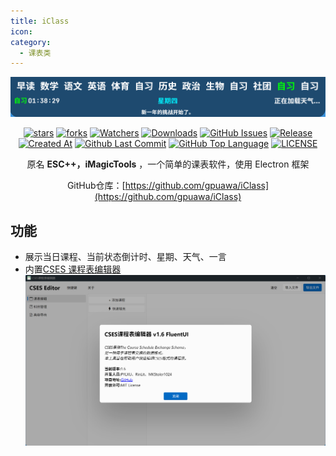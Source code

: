 ```yaml
---
title: iClass
icon: 
category:
  - 课表类
---
```


<div align="center">

![main](images/main.png)

[![stars](https://img.shields.io/github/stars/gpuawa/iClass?label=Stars)](https://github.com/gpuawa/iClass) [![forks](https://img.shields.io/github/forks/gpuawa/iClass?label=Forks)](https://github.com/gpuawa/iClass) [![Watchers](https://img.shields.io/github/watchers/gpuawa/iClass?style=social)](https://github.com/gpuawa/iClass/watchers) [![Downloads](https://img.shields.io/github/downloads/gpuawa/iClass/total?style=social&label=Downloads&logo=github)](https://github.com/gpuawa/iClass/releases/latest) [![GitHub Issues](https://img.shields.io/github/issues-search/gpuawa/iClass?query=is%3Aopen&style=flat&logo=github&label=Issues&color=%233fb950)](https://github.com/gpuawa/iClass/issues) [![Release](https://img.shields.io/github/v/release/gpuawa/iClass?style=flat&color=%233fb950&label=正式版)](https://github.com/gpuawa/iClass/releases/latest)  [![Created At](https://img.shields.io/github/created-at/gpuawa/iClass)](https://github.com/gpuawa/iClass) [![Github Last Commit](https://img.shields.io/github/last-commit/gpuawa/iClass)](https://github.com/gpuawa/iClass/commits/main) [![GitHub Top Language](https://img.shields.io/github/languages/top/gpuawa/iClass)](https://github.com/gpuawa/iClass) [![LICENSE](https://img.shields.io/badge/License-MIT-red.svg "LICENSE")](https://github.com/gpuawa/iClass/blob/main/LICENSE)

原名 **ESC++，iMagicTools** ，一个简单的课表软件，使用 Electron 框架

GitHub仓库：[https://github.com/gpuawa/iClass](https://github.com/gpuawa/iClass)

</div>

## 功能
- 展示当日课程、当前状态倒计时、星期、天气、一言
- 内置[CSES 课程表编辑器](https://github.com/SmartTeachCN/CsesWebEditor)
  ![editor](images/editor.png)

